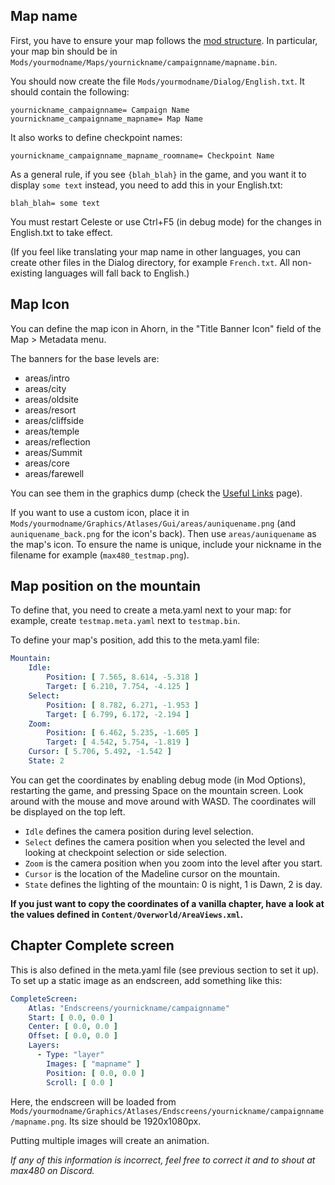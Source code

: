 ## Map name

First, you have to ensure your map follows the [mod structure](https://github.com/EverestAPI/Resources/wiki/Mod-Structure). In particular, your map bin should be in `Mods/yourmodname/Maps/yournickname/campaignname/mapname.bin`.

You should now create the file `Mods/yourmodname/Dialog/English.txt`. It should contain the following:
```
yournickname_campaignname= Campaign Name
yournickname_campaignname_mapname= Map Name
```

It also works to define checkpoint names:
```
yournickname_campaignname_mapname_roomname= Checkpoint Name
```

As a general rule, if you see `{blah_blah}` in the game, and you want it to display `some text` instead, you need to add this in your English.txt:
```
blah_blah= some text
```

You must restart Celeste or use Ctrl+F5 (in debug mode) for the changes in English.txt to take effect.

(If you feel like translating your map name in other languages, you can create other files in the Dialog directory, for example `French.txt`. All non-existing languages will fall back to English.)

## Map Icon

You can define the map icon in Ahorn, in the "Title Banner Icon" field of the Map > Metadata menu.

The banners for the base levels are:
* areas/intro
* areas/city
* areas/oldsite
* areas/resort
* areas/cliffside
* areas/temple
* areas/reflection
* areas/Summit
* areas/core
* areas/farewell

You can see them in the graphics dump (check the [Useful Links](https://github.com/EverestAPI/Resources/wiki/Useful-links) page).

If you want to use a custom icon, place it in `Mods/yourmodname/Graphics/Atlases/Gui/areas/auniquename.png` (and `auniquename_back.png` for the icon's back). Then use `areas/auniquename` as the map's icon. To ensure the name is unique, include your nickname in the filename for example (`max480_testmap.png`).

## Map position on the mountain

To define that, you need to create a meta.yaml next to your map: for example, create `testmap.meta.yaml` next to `testmap.bin`.

To define your map's position, add this to the meta.yaml file:
```yaml
Mountain:
    Idle:
        Position: [ 7.565, 8.614, -5.318 ]
        Target: [ 6.210, 7.754, -4.125 ]
    Select:
        Position: [ 8.782, 6.271, -1.953 ]
        Target: [ 6.799, 6.172, -2.194 ]
    Zoom:
        Position: [ 6.462, 5.235, -1.605 ]
        Target: [ 4.542, 5.754, -1.819 ]
    Cursor: [ 5.706, 5.492, -1.542 ]
    State: 2
```

You can get the coordinates by enabling debug mode (in Mod Options), restarting the game, and pressing Space on the mountain screen. Look around with the mouse and move around with WASD. The coordinates will be displayed on the top left.

* `Idle` defines the camera position during level selection.
* `Select` defines the camera position when you selected the level and looking at checkpoint selection or side selection.
* `Zoom` is the camera position when you zoom into the level after you start.
* `Cursor` is the location of the Madeline cursor on the mountain.
* `State` defines the lighting of the mountain: 0 is night, 1 is Dawn, 2 is day.

**If you just want to copy the coordinates of a vanilla chapter, have a look at the values defined in `Content/Overworld/AreaViews.xml`.**

## Chapter Complete screen

This is also defined in the meta.yaml file (see previous section to set it up). To set up a static image as an endscreen, add something like this:

```yaml
CompleteScreen:
    Atlas: "Endscreens/yournickname/campaignname"
    Start: [ 0.0, 0.0 ]
    Center: [ 0.0, 0.0 ]
    Offset: [ 0.0, 0.0 ]
    Layers:
      - Type: "layer"
        Images: [ "mapname" ]
        Position: [ 0.0, 0.0 ]
        Scroll: [ 0.0 ]
```

Here, the endscreen will be loaded from `Mods/yourmodname/Graphics/Atlases/Endscreens/yournickname/campaignname/mapname.png`. Its size should be 1920x1080px.

Putting multiple images will create an animation.


_If any of this information is incorrect, feel free to correct it and to shout at max480 on Discord._